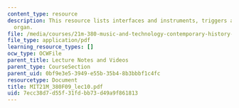 ```yaml
---
content_type: resource
description: This resource lists interfaces and instruments, triggers and hydraulic
  organ.
file: /media/courses/21m-380-music-and-technology-contemporary-history-and-aesthetics-fall-2009/7ecc38d7d55f31fdbb73d49a9f861813_MIT21M_380F09_lec10.pdf
file_type: application/pdf
learning_resource_types: []
ocw_type: OCWFile
parent_title: Lecture Notes and Videos
parent_type: CourseSection
parent_uid: 0bf9e3e5-3949-e55b-35b4-8b3bbbf1c4fc
resourcetype: Document
title: MIT21M_380F09_lec10.pdf
uid: 7ecc38d7-d55f-31fd-bb73-d49a9f861813
---
```

